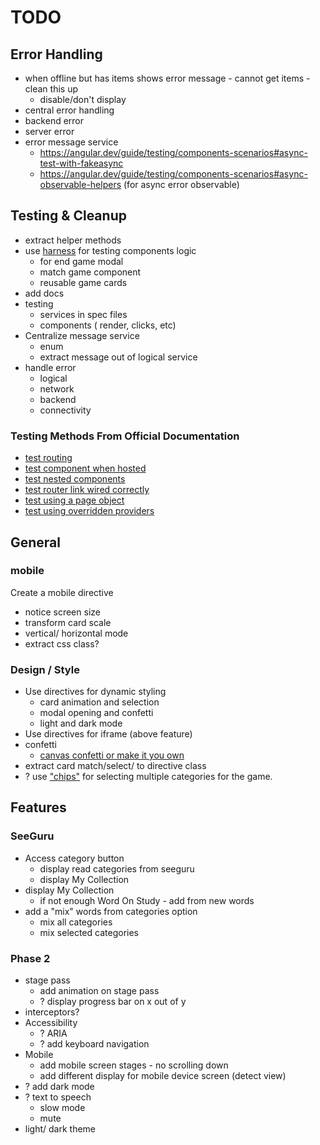 # TODO

## Error Handling

- when offline but has items shows error message - cannot get items - clean this up
  - disable/don't display
- central error handling
- backend error
- server error
- error message service
  - https://angular.dev/guide/testing/components-scenarios#async-test-with-fakeasync
  - https://angular.dev/guide/testing/components-scenarios#async-observable-helpers (for async error observable)

## Testing & Cleanup

- extract helper methods
- use [harness](https://angular.dev/guide/testing/component-harnesses-overview) for testing components logic
  - for end game modal
  - match game component
  - reusable game cards
- add docs
- testing
  - services in spec files
  - components ( render, clicks, etc)
- Centralize message service
  - enum
  - extract message out of logical service
- handle error
  - logical
  - network
  - backend
  - connectivity

### Testing Methods From Official Documentation

- [test routing](https://angular.dev/guide/testing/components-scenarios#routing-component)
- [test component when hosted](https://angular.dev/guide/testing/components-scenarios#component-inside-a-test-host)
- [test nested components](https://angular.dev/guide/testing/components-scenarios#nested-component-tests)
- [test router link wired correctly](https://angular.dev/guide/testing/components-scenarios#bydirective-and-injected-directives)
- [test using a page object](https://angular.dev/guide/testing/components-scenarios#use-a-page-object)
- [test using overridden providers](https://angular.dev/guide/testing/components-scenarios#override-component-providers)

## General

### mobile

Create a mobile directive

- notice screen size
- transform card scale
- vertical/ horizontal mode
- extract css class?

### Design / Style

- Use directives for dynamic styling
  - card animation and selection
  - modal opening and confetti
  - light and dark mode
- Use directives for iframe (above feature)
- confetti
  - [canvas confetti or make it you own](https://www.kirilv.com/canvas-confetti/)
- extract card match/select/ to directive class
- ? use ["chips"](https://material.angular.dev/components/chips/examples) for selecting multiple categories for the game.

## Features

### SeeGuru

- Access category button
  - display read categories from seeguru
  - display My Collection
- display My Collection
  - if not enough Word On Study - add from new words
- add a "mix" words from categories option
  - mix all categories
  - mix selected categories

### Phase 2

- stage pass
  - add animation on stage pass
  - ? display progress bar on x out of y
- interceptors?
- Accessibility
  - ? ARIA
  - ? add keyboard navigation
- Mobile
  - add mobile screen stages - no scrolling down
  - add different display for mobile device screen  (detect view)
- ? add dark mode
- ? text to speech
  - slow mode
  - mute
- light/ dark theme
